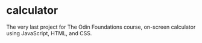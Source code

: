 # calculator
The very last project for The Odin Foundations course, on-screen calculator using JavaScript, HTML, and CSS.
